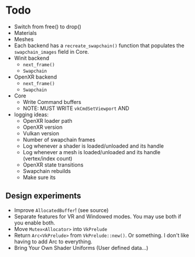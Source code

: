 # Todo
* Switch from free() to drop()
* Materials
* Meshes
* Each backend has a `recreate_swapchain()` function that populates the `swapchain_images` field in Core.
* Winit backend
    * `next_frame()`
    * `Swapchain`
* OpenXR backend
    * `next_frame()`
    * `Swapchain`
* Core
    * Write Command buffers
    * NOTE: MUST WRITE `vkCmdSetViewport` AND 
* logging ideas:
    * OpenXR loader path  
    * OpenXR version
    * Vulkan version
    * Number of swapchain frames
    * Log whenever a shader is loaded/unloaded and its handle
    * Log whenever a mesh is loaded/unloaded and its handle (vertex/index count)
    * OpenXR state transitions
    * Swapchain rebuilds
    * Make sure its 

## Design experiments
* Improve `AllocatedBuffer`! (see source)
* Separate features for VR and Windowed modes. You may use both if you enable both.
* Move `Mutex<Allocator>` into `VkPrelude`
* Return `Arc<VkPrelude>` from `VkPrelude::new()`. Or something. I don't like having to add Arc to everything.
* Bring Your Own Shader Uniforms (User defined data...)
